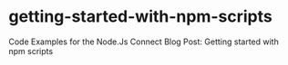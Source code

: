 # getting-started-with-npm-scripts
Code Examples for the Node.Js Connect Blog Post: Getting started with npm scripts
